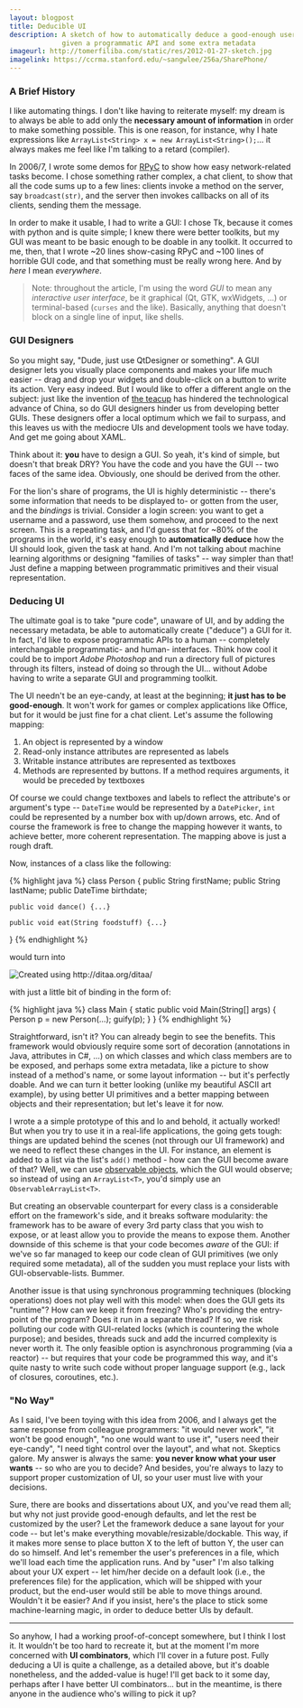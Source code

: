 ```yaml
---
layout: blogpost
title: Deducible UI
description: A sketch of how to automatically deduce a good-enough user interface,
             given a programmatic API and some extra metadata
imageurl: http://tomerfiliba.com/static/res/2012-01-27-sketch.jpg
imagelink: https://ccrma.stanford.edu/~sangwlee/256a/SharePhone/ 
---
```


### A Brief History ###

I like automating things. I don't like having to reiterate myself: my dream is to always be able
to add only the **necessary amount of information** in order to make something possible.
This is one reason, for instance, why I hate expressions like
`ArrayList<String> x = new ArrayList<String>();`... it always makes me feel like I'm talking to a
retard (compiler).

In 2006/7, I wrote some demos for [RPyC](http://rpyc.sf.net) to show how easy network-related
tasks become. I chose something rather complex, a chat client, to show that all the code sums
up to a few lines: clients invoke a method on the server, say `broadcast(str)`, and the server
then invokes callbacks on all of its clients, sending them the message.

In order to make it usable, I had to write a GUI: I chose Tk, because it comes with python
and is quite simple; I knew there were better toolkits, but my GUI was meant to be basic enough
to be doable in any toolkit. It occurred to me, then, that I wrote ~20 lines show-casing RPyC
and ~100 lines of horrible GUI code, and that something must be really wrong here.
And by *here* I mean *everywhere*.

> Note: throughout the article, I'm using the word *GUI* to mean any *interactive user interface*,
> be it graphical (Qt, GTK, wxWidgets, ...) or terminal-based (`curses` and the like).
> Basically, anything that doesn't block on a single line of input, like shells.

### GUI Designers ###

So you might say, "Dude, just use QtDesigner or something". A GUI designer lets you visually
place components and makes your life much easier -- drag and drop your widgets and double-click on
a button to write its action. Very easy indeed. But I would like to offer a different angle on
the subject: just like the invention of [the teacup](http://www.youtube.com/watch?v=N0OhXxx7cQg)
has hindered the technological advance of China, so do GUI designers hinder us from developing
better GUIs. These designers offer a local optimum which we fail to surpass, and this leaves us
with the mediocre UIs and development tools we have today. And get me going about XAML.

Think about it: **you** have to design a GUI. So yeah, it's kind of simple, but doesn't that break
DRY? You have the code and you have the GUI -- two faces of the same idea. Obviously, one should
be derived from the other.

For the lion's share of programs, the UI is highly deterministic -- there's some information
that needs to be displayed to- or gotten from the user, and the *bindings* is trivial.
Consider a login screen: you want to get a username and a password, use them somehow, and proceed
to the next screen. This is a repeating task, and I'd guess that for ~80% of the programs in the
world, it's easy enough to **automatically deduce** how the UI should look, given the task at hand.
And I'm not talking about machine learning algorithms or designing "families of tasks" -- way
simpler than that! Just define a mapping between programmatic primitives and their visual
representation.

### Deducing UI ###

The ultimate goal is to take "pure code", unaware of UI, and by adding the necessary metadata,
be able to automatically create ("deduce") a GUI for it. In fact, I'd like to expose programmatic
APIs to a human -- completely interchangable programmatic- and human- interfaces. Think how cool it
could be to import *Adobe Photoshop* and run a directory full of pictures through its filters,
instead of doing so through the UI... without Adobe having to write a separate GUI and
programming toolkit.

The UI needn't be an eye-candy, at least at the beginning; **it just has to be good-enough**.
It won't work for games or complex applications like Office, but for it would be just fine for a
chat client. Let's assume the following mapping:

1.  An object is represented by a window
2.  Read-only instance attributes are represented as labels
3.  Writable instance attributes are represented as textboxes
4.  Methods are represented by buttons. If a method requires arguments,
    it would be preceded by textboxes

Of course we could change textboxes and labels to reflect the attribute's or argument's type --
`DateTime` would be represented by a `DatePicker`, `int` could be represented by a number box with
up/down arrows, etc. And of course the framework is free to change the mapping however it wants,
to achieve better, more coherent representation. The mapping above is just a rough draft.

Now, instances of a class like the following:

{% highlight java %}
class Person {
	public String firstName;
	public String lastName;
	public DateTime birthdate;

	public void dance() {...}

	public void eat(String foodstuff) {...}
}
{% endhighlight %}

would turn into

<img src="http://tomerfiliba.com/static/res/2012-01-27-render.png" title="Created using http://ditaa.org/ditaa/"/>

<!--
    +-----------------------------------------+
    | Person                            |X|^|_|
    +-----------------------------------------+
    | firstName: | John       |               |
    | lastname:  | Smith      |               |
    | birthdate: | 1-APR-1899 |               |
    |                                         |
    | /-------\                               |
    | | dance |                               |
    | \-------/                               |
    |                                         |
    |  ________   /-----\                     |
    | |________|  | eat |                     |
    |             \-----/                     |
    |                                         |
    +-----------------------------------------+
-->

with just a little bit of binding in the form of:

{% highlight java %}
class Main {
    static public void Main(String[] args) {
        Person p = new Person(...);
        guify(p);
    }
}
{% endhighlight %}

Straightforward, isn't it? You can already begin to see the benefits. This framework would obviously
require some sort of decoration (annotations in Java, attributes in C#, ...) on which classes and
which class members are to be exposed, and perhaps some extra metadata, like a picture
to show instead of a method's name, or some layout information -- but it's perfectly doable.
And we can turn it better looking (unlike my beautiful ASCII art example), by using better UI
primitives and a better mapping between objects and their representation; but let's leave it for now.

I wrote a a simple prototype of this and lo and behold, it actually worked! But when you try to
use it in a real-life applications, the going gets tough: things are updated behind the scenes
(not through our UI framework) and we need to reflect these changes in the UI. For instance,
an element is added to a list via the list's `add()` method - how can the GUI become aware of that?
Well, we can use [observable objects](http://en.wikipedia.org/wiki/Observer_pattern), which the GUI
would observe; so instead of using an `ArrayList<T>`, you'd simply use an `ObservableArrayList<T>`.

But creating an observable counterpart for every class is a considerable effort on the framework's
side, and it breaks software modularity: the framework has to be aware of every 3rd party class
that you wish to expose, or at least allow you to provide the means to expose them.
Another downside of this scheme is that your code becomes *aware* of the GUI: if we've so far
managed to keep our code clean of GUI primitives (we only required some metadata), all of the
sudden you must replace your lists with GUI-observable-lists. Bummer.

Another issue is that using synchronous programming techniques (blocking operations) does not
play well with this model: when does the GUI gets its "runtime"? How can we keep it from freezing?
Who's providing the entry-point of the program? Does it run in a separate thread?
If so, we risk polluting our code with GUI-related locks (which is countering the whole purpose);
and besides, threads suck and add the incurred complexity is never worth it.
The only feasible option is asynchronous programming (via a reactor) -- but requires that
your code be programmed this way, and it's quite nasty to write such code without proper language
support (e.g., lack of closures, coroutines, etc.).

### "No Way" ###

As I said, I've been toying with this idea from 2006, and I always get the same response from
colleague programmers: "it would never work", "it won't be good enough", "no one would want to
use it", "users need their eye-candy", "I need tight control over the layout", and what not.
Skeptics galore. My answer is always the same: **you never know what your user wants** -- so who
are you to decide? And besides, you're always to lazy to support proper customization of UI,
so your user must live with your decisions.

Sure, there are books and dissertations about UX, and you've read them all; but why not just
provide good-enough defaults, and let the rest be customized by the user? Let the framework
deduce a sane layout for your code -- but let's make everything movable/resizable/dockable.
This way, if it makes more sense to place button X to the left of button Y, the user can do
so himself. And let's remember the user's preferences in a file, which we'll load each time
the application runs. And by "user" I'm also talking about your UX expert -- let him/her decide
on a default look (i.e., the preferences file) for the application, which will be shipped with your
product, but the end-user would still be able to move things around. Wouldn't it be easier?
And if you insist, here's the place to stick some machine-learning magic, in order to deduce
better UIs by default.

-----

So anyhow, I had a working proof-of-concept somewhere, but I think I lost it. It wouldn't be too
hard to recreate it, but at the moment I'm more concerned with **UI combinators**, which I'll cover
in a future post. Fully deducing a UI is quite a challenge, as a detailed above, but it's doable
nonetheless, and the added-value is huge! I'll get back to it some day, perhaps after I have
better UI combinators... but in the meantime, is there anyone in the audience who's willing to
pick it up?


